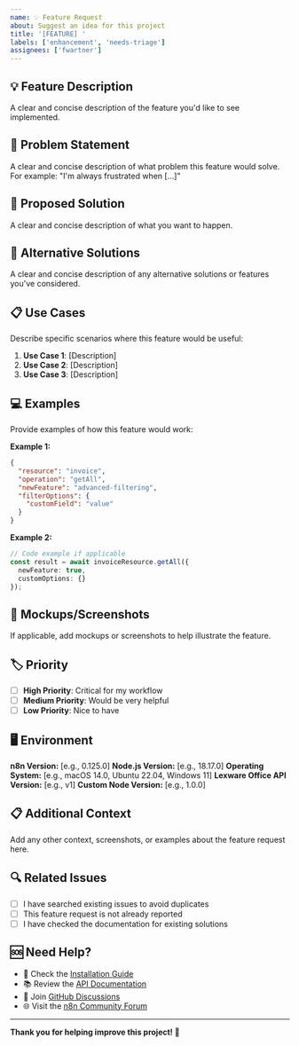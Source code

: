 ```yaml
---
name: 💡 Feature Request
about: Suggest an idea for this project
title: '[FEATURE] '
labels: ['enhancement', 'needs-triage']
assignees: ['fwartner']
---
```


## 💡 Feature Description

A clear and concise description of the feature you'd like to see implemented.

## 🎯 Problem Statement

A clear and concise description of what problem this feature would solve. For example: "I'm always frustrated when [...]"

## 💭 Proposed Solution

A clear and concise description of what you want to happen.

## 🔄 Alternative Solutions

A clear and concise description of any alternative solutions or features you've considered.

## 📋 Use Cases

Describe specific scenarios where this feature would be useful:

1. **Use Case 1**: [Description]
2. **Use Case 2**: [Description]
3. **Use Case 3**: [Description]

## 💻 Examples

Provide examples of how this feature would work:

**Example 1:**
```json
{
  "resource": "invoice",
  "operation": "getAll",
  "newFeature": "advanced-filtering",
  "filterOptions": {
    "customField": "value"
  }
}
```

**Example 2:**
```typescript
// Code example if applicable
const result = await invoiceResource.getAll({
  newFeature: true,
  customOptions: {}
});
```

## 🎨 Mockups/Screenshots

If applicable, add mockups or screenshots to help illustrate the feature.

## 🏷️ Priority

- [ ] **High Priority**: Critical for my workflow
- [ ] **Medium Priority**: Would be very helpful
- [ ] **Low Priority**: Nice to have

## 🖥️ Environment

**n8n Version:** [e.g., 0.125.0]
**Node.js Version:** [e.g., 18.17.0]
**Operating System:** [e.g., macOS 14.0, Ubuntu 22.04, Windows 11]
**Lexware Office API Version:** [e.g., v1]
**Custom Node Version:** [e.g., 1.0.0]

## 📋 Additional Context

Add any other context, screenshots, or examples about the feature request here.

## 🔍 Related Issues

- [ ] I have searched existing issues to avoid duplicates
- [ ] This feature request is not already reported
- [ ] I have checked the documentation for existing solutions

## 🆘 Need Help?

- 📖 Check the [Installation Guide](INSTALLATION.md)
- 📚 Review the [API Documentation](README.md)
- 💬 Join [GitHub Discussions](https://github.com/fwartner/n8n-nodes-lexware-office/discussions)
- 🌐 Visit the [n8n Community Forum](https://community.n8n.io/)

---

**Thank you for helping improve this project! 🎉**
